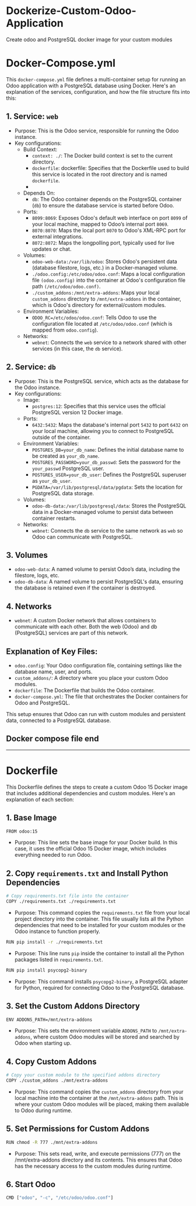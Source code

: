 # Dockerize-Custom-Odoo-Application
Create odoo and PostgreSQL docker image for your custom modules

# Docker-Compose.yml

This `docker-compose.yml` file defines a multi-container setup for running an Odoo application with a PostgreSQL database using Docker. Here's an explanation of the services, configuration, and how the file structure fits into this:

## 1. Service: `web`
- Purpose: This is the Odoo service, responsible for running the Odoo instance.
- Key configurations:
  - Build Context:
    - `context: ./`: The Docker build context is set to the current directory.
    - `dockerfile`: dockerfile: Specifies that the Dockerfile used to build this service is located in the root directory and is named `dockerfile`.
    - 
  - Depends On:
    - `db`: The Odoo container depends on the PostgreSQL container (`db`) to ensure the database service is started before Odoo.
  - Ports:
    - `8099:8069`: Exposes Odoo's default web interface on port `8099` of your local machine, mapped to Odoo’s internal port `8069`.
    - `8070:8070`: Maps the local port `8070` to Odoo's XML-RPC port for external integrations.
    -  `8072:8072`: Maps the longpolling port, typically used for live updates or chat.
  - Volumes:
    - `odoo-web-data:/var/lib/odoo`: Stores Odoo's persistent data (database filestore, logs, etc.) in a Docker-managed volume.
    - `./odoo.config:/etc/odoo/odoo.conf`: Maps a local configuration file `(odoo.config)` into the container at Odoo's configuration file path `(/etc/odoo/odoo.conf)`.
    - `./custom_addons:/mnt/extra-addons`: Maps your local `custom_addons` directory to `/mnt/extra-addons` in the container, which is Odoo's directory for external/custom modules.
  - Environment Variables:
    - `ODOO_RC=/etc/odoo/odoo.conf`: Tells Odoo to use the configuration file located at `/etc/odoo/odoo.conf` (which is mapped from `odoo.config`).
  - Networks:
    - `webnet`: Connects the `web` service to a network shared with other services (in this case, the `db` service).

## 2. Service: `db`
- Purpose: This is the PostgreSQL service, which acts as the database for the Odoo instance.
- Key configurations:
  - Image:
    - `postgres:12`: Specifies that this service uses the official PostgreSQL version 12 Docker image.
  - Ports:
    - `6432:5432`: Maps the database's internal port `5432` to port `6432` on your local machine, allowing you to connect to PostgreSQL outside of the container.
  - Environment Variables:
    - `POSTGRES_DB=your_db_name`: Defines the initial database name to be created as `your_db_name`.
    -  `POSTGRES_PASSWORD=your_db_passwd`: Sets the password for the `your_passwd` PostgreSQL user.
    -  `POSTGRES_USER=your_db_user`: Defines the PostgreSQL superuser as `your_db_user`.
    -  `PGDATA=/var/lib/postgresql/data/pgdata`: Sets the location for PostgreSQL data storage.
  - Volumes:
    - `odoo-db-data:/var/lib/postgresql/data`: Stores the PostgreSQL data in a Docker-managed volume to persist data between container restarts.
  - Networks:
    - `webnet`: Connects the `db` service to the same network as `web` so Odoo can communicate with PostgreSQL.

## 3. Volumes
- `odoo-web-data`: A named volume to persist Odoo’s data, including the filestore, logs, etc.
- `odoo-db-data`: A named volume to persist PostgreSQL's data, ensuring the database is retained even if the container is destroyed.

## 4. Networks
- `webnet`: A custom Docker network that allows containers to communicate with each other. Both the web (Odoo) and db (PostgreSQL) services are part of this network.

## Explanation of Key Files:
- `odoo.config`: Your Odoo configuration file, containing settings like the database name, user, and ports.
- `custom_addons/`: A directory where you place your custom Odoo modules.
- `dockerfile`: The Dockerfile that builds the Odoo container.
- `docker-compose.yml`: The file that orchestrates the Docker containers for Odoo and PostgreSQL.

This setup ensures that Odoo can run with custom modules and persistent data, connected to a PostgreSQL database.

## Docker compose file end
--------------------------------------------------------------------------------------------------------------------------------------------

# Dockerfile

This Dockerfile defines the steps to create a custom Odoo 15 Docker image that includes additional dependencies and custom modules. Here's an explanation of each section:

## 1. Base Image 
```sh
FROM odoo:15
```
- Purpose: This line sets the base image for your Docker build. In this case, it uses the official Odoo 15 Docker image, which includes everything needed to run Odoo.

## 2. Copy `requirements.txt` and Install Python Dependencies
```sh
# Copy requirements.txt file into the container
COPY ./requirements.txt ./requirements.txt
```
- Purpose: This command copies the `requirements.txt` file from your local project directory into the container. This file usually lists all the Python dependencies that need to be installed for your custom modules or the Odoo instance to function properly.

```sh
RUN pip install -r ./requirements.txt
```
- Purpose: This line runs `pip` inside the container to install all the Python packages listed in `requirements.txt`.

```sh
RUN pip install psycopg2-binary
```  
- Purpose: This command installs `psycopg2-binary`, a PostgreSQL adapter for Python, required for connecting Odoo to the PostgreSQL database.

## 3. Set the Custom Addons Directory
```sh
ENV ADDONS_PATH=/mnt/extra-addons
```
- Purpose: This sets the environment variable `ADDONS_PATH` to `/mnt/extra-addons`, where custom Odoo modules will be stored and searched by Odoo when starting up.

## 4. Copy Custom Addons
```sh
# Copy your custom module to the specified addons directory
COPY ./custom_addons ./mnt/extra-addons
```
- Purpose: This command copies the `custom_addons` directory from your local machine into the container at the `/mnt/extra-addons` path. This is where your custom Odoo modules will be placed, making them available to Odoo during runtime.

## 5. Set Permissions for Custom Addons
```sh
RUN chmod -R 777 ./mnt/extra-addons
```
- Purpose: This sets read, write, and execute permissions (777) on the /mnt/extra-addons directory and its contents. This ensures that Odoo has the necessary access to the custom modules during runtime.

## 6. Start Odoo
```sh
CMD ["odoo", "-c", "/etc/odoo/odoo.conf"]
```
